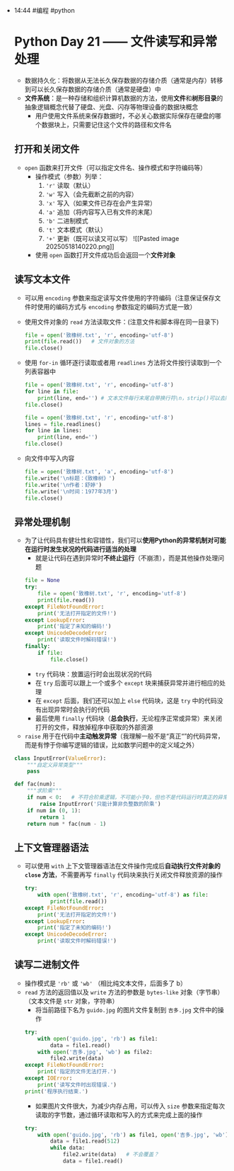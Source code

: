 
- 14:44 
	#编程 #python 
	# Python Day 21 —— 文件读写和异常处理
	- 数据持久化：将数据从无法长久保存数据的存储介质（通常是内存）转移到可以长久保存数据的存储介质（通常是硬盘）中
	- **文件系统**：是一种存储和组织计算机数据的方法，使用**文件**和**树形目录**的抽象逻辑概念代替了硬盘、光盘、闪存等物理设备的数据块概念
		- 用户使用文件系统来保存数据时，不必关心数据实际保存在硬盘的哪个数据块上，只需要记住这个文件的路径和文件名
	## 打开和关闭文件
	- `open` 函数来打开文件（可以指定文件名、操作模式和字符编码等）
		- 操作模式（参数）列举：
			1. `'r'` 读取（默认）
			2. `'w'` 写入（会先截断之前的内容）
			3. `'x'` 写入（如果文件已存在会产生异常）
			4. `'a'` 追加（将内容写入已有文件的末尾）
			5. `'b'` 二进制模式
			6. `'t'` 文本模式（默认）
			7. `'+'` 更新（既可以读又可以写）
		  ![[Pasted image 20250518140220.png]]
		- 使用 `open` 函数打开文件成功后会返回一个**文件对象**
	## 读写文本文件
	- 可以用 `encoding` 参数来指定读写文件使用的字符编码（注意保证保存文件时使用的编码方式与 `encoding` 参数指定的编码方式是一致）
	- 使用文件对象的 `read` 方法读取文件：(注意文件和脚本得在同一目录下)
		```python
		file = open('致橡树.txt', 'r', encoding='utf-8')
		print(file.read())   # 文件对象的方法
		file.close()
		``` 
	
	- 使用 `for-in` 循环逐行读取或者用 `readlines` 方法将文件按行读取到一个列表容器中
		```python
		file = open('致橡树.txt', 'r', encoding='utf-8')
		for line in file:
	    	print(line, end='') # 文本文件每行末尾自带换行符\n，strip()可以去除原本的换行符
		file.close()
	
		file = open('致橡树.txt', 'r', encoding='utf-8')
		lines = file.readlines()
		for line in lines:
	    	print(line, end='')
		file.close()
		```
	
	- 向文件中写入内容
		```python
		file = open('致橡树.txt', 'a', encoding='utf-8')
		file.write('\n标题：《致橡树》')
		file.write('\n作者：舒婷')
		file.write('\n时间：1977年3月')
		file.close()
		``` 
	## 异常处理机制
	- 为了让代码具有健壮性和容错性，我们可以**使用Python的异常机制对可能在运行时发生状况的代码进行适当的处理**
		- 就是让代码在遇到异常时**不终止运行**（不崩溃），而是其他操作处理问题
		```python
		file = None
		try:
	    	file = open('致橡树.txt', 'r', encoding='utf-8')
	    	print(file.read())
		except FileNotFoundError:
	    	print('无法打开指定的文件!')
		except LookupError:
	    	print('指定了未知的编码!')
		except UnicodeDecodeError:
	    	print('读取文件时解码错误!')
		finally:
	    	if file:
	        	file.close()
		``` 
		- `try` 代码块：放置运行时会出现状况的代码
		- 在 `try` 后面可以跟上一个或多个 `except` 块来捕获异常并进行相应的处理
		- 在 `except` 后面，我们还可以加上 `else` 代码块，这是 `try` 中的代码没有出现异常时会执行的代码
		- 最后使用 `finally` 代码块（**总会执行**，无论程序正常或异常）来关闭打开的文件，释放掉程序中获取的外部资源
	- `raise` 用于在代码中**主动触发异常**（我理解一般不是“真正“”的代码异常，而是有悖于你编写逻辑的错误，比如数学问题中的定义域之外）
	```python
	class InputError(ValueError):
	    """自定义异常类型"""
	    pass
	
	def fac(num):
	    """求阶乘"""
	    if num < 0:   # 不符合阶乘逻辑，不可能小于0，但也不是代码运行时真正的异常
	        raise InputError('只能计算非负整数的阶乘')
	    if num in (0, 1):
	        return 1
	    return num * fac(num - 1)
	``` 
	## 上下文管理器语法
	- 可以使用 `with` 上下文管理器语法在文件操作完成后**自动执行文件对象的 `close` 方法**，不需要再写 `finally` 代码块来执行关闭文件释放资源的操作
		```python
		try:
	    	with open('致橡树.txt', 'r', encoding='utf-8') as file:
	        	print(file.read())
		except FileNotFoundError:
	    	print('无法打开指定的文件!')
		except LookupError:
	    	print('指定了未知的编码!')
		except UnicodeDecodeError:
	    	print('读取文件时解码错误!')	
		``` 
	## 读写二进制文件
	- 操作模式是 `'rb'` 或 `'wb'` （相比纯文本文件，后面多了 b）
	- `read` 方法的返回值以及 `write` 方法的参数是 `bytes-like` 对象（字节串）（文本文件是 `str` 对象，字符串）
		- 将当前路径下名为 `guido.jpg` 的图片文件复制到 `吉多.jpg` 文件中的操作
		```python
		try:
	    	with open('guido.jpg', 'rb') as file1:
	        	data = file1.read()
	    	with open('吉多.jpg', 'wb') as file2:
	        	file2.write(data)	
	    except FileNotFoundError:
	     	print('指定的文件无法打开.')
	 	except IOError:
	     	print('读写文件时出现错误.')
	 	print('程序执行结束.')
		``` 
		- 如果图片文件很大，为减少内存占用，可以传入 `size` 参数来指定每次读取的字节数，通过循环读取和写入的方式来完成上面的操作
		```python
		try:
	    	with open('guido.jpg', 'rb') as file1, open('吉多.jpg', 'wb') as file2:
	        	data = file1.read(512)
	        	while data:
	            	file2.write(data)   # 不会覆盖？
	            	data = file1.read()
		```
	 